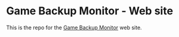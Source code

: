 # Game Backup Monitor - Web site 
This is the repo for the [Game Backup Monitor](http://mikemaximus.github.io/gbm-web/) web site.
